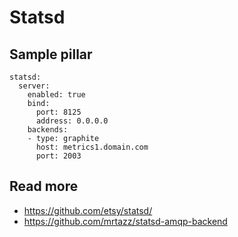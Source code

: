 
# Statsd

## Sample pillar

    statsd:
      server:
        enabled: true
        bind:
          port: 8125
          address: 0.0.0.0
        backends:
        - type: graphite
          host: metrics1.domain.com
          port: 2003

## Read more

* https://github.com/etsy/statsd/
* https://github.com/mrtazz/statsd-amqp-backend